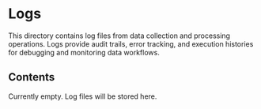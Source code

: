 # Logs

This directory contains log files from data collection and processing operations.
Logs provide audit trails, error tracking, and execution histories for debugging and monitoring data workflows.

## Contents

Currently empty. Log files will be stored here.
